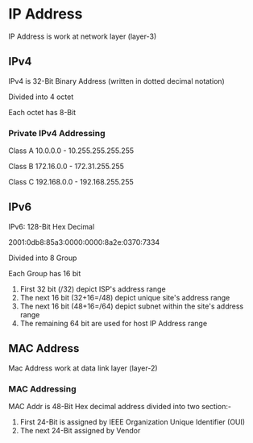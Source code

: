 # IP Address

IP Address is work at network layer (layer-3)

## IPv4

IPv4 is 32-Bit Binary Address (written in dotted decimal notation)

Divided into 4 octet

Each octet has 8-Bit

### Private IPv4 Addressing

Class A 10.0.0.0 - 10.255.255.255.255

Class B 172.16.0.0 - 172.31.255.255

Class C 192.168.0.0 - 192.168.255.255

## IPv6

IPv6: 128-Bit Hex Decimal

2001:0db8:85a3:0000:0000:8a2e:0370:7334

Divided into 8 Group

Each Group has 16 bit

1. First 32 bit (/32) depict ISP's address range
2. The next 16 bit (32+16=/48) depict unique site's address range
3. The next 16 bit (48+16=/64) depict subnet within the site's address range
4. The remaining 64 bit are used for host IP Address range

## MAC Address

Mac Address work at data link layer (layer-2)

### MAC Addressing

MAC Addr is 48-Bit Hex decimal address divided into two section:-

1. First 24-Bit is assigned by IEEE Organization Unique Identifier (OUI)
2. The next 24-Bit assigned by Vendor
